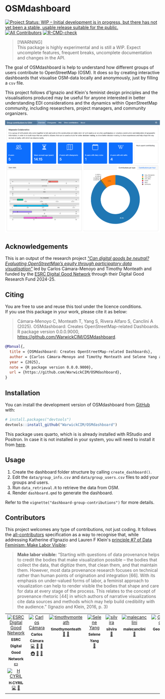 
# OSMdashboard

<!-- badges: start -->
[![Project Status: WIP – Initial development is in progress, but there
has not yet been a stable, usable release suitable for the
public.](https://www.repostatus.org/badges/latest/wip.svg)](https://www.repostatus.org/#wip)
[![All Contributors](https://img.shields.io/github/all-contributors/WarwickCIM/OSMdashboard?color=ee8449&style=flat-square)](#contributors)
[![R-CMD-check](https://github.com/WarwickCIM/OSMdashboard/actions/workflows/R-CMD-check.yaml/badge.svg)](https://github.com/WarwickCIM/OSMdashboard/actions/workflows/R-CMD-check.yaml)

<!-- badges: end -->

> \[!WARNING\]  
> This package is highly experimental and is still a WIP. Expect
> uncomplete features, frequent breaks, uncomplete documentation and changes in the API.

The goal of OSMdashboard is help to understand how different groups of users contribute to OpenStreetMap (OSM). It does so by creating interactive dashboards that visualise OSM-data locally and anonymously, just by filling a `csv` file.

This project follows d'Ignazio and Klein's feminist design principles and the visualisations produced may be useful for anyone interested in better understanding EDI considerations and the dynamics within OpenStreetMap community, including researchers, project managers, and community organizers.

![Dashboard screenshot](man/figures/dashboard-screenshot.png)


## Acknowledgements

This is an output of the research project _["Can digital goods be neutral? Evaluating OpenStreetMap’s equity through participatory data visualisation"](https://warwick.ac.uk/fac/cross_fac/cim/research/digital-good-neutrality-osm)_ led by Carlos Cámara-Menoyo and Timothy Monteath and funded by the [ESRC Digital Good Network](https://digitalgood.net/) through their Digital Good Research Fund 2024-25. 


## Citing

You are free to use and reuse this tool under the licence conditions.  
If you use this package in your work, please cite it as below:

> Cámara-Menoyo C, Monteath T, Yang S, Rivera Alfaro S, Canclini A (2025). OSMdashboard: Creates OpenStreetMap-related Dashboards. R package version 0.0.0.9000, https://github.com/WarwickCIM/OSMdashboard.

```bibtex
@Manual{,
  title = {OSMdashboard: Creates OpenStreetMap-related Dashboards},
  author = {Carlos Cámara-Menoyo and Timothy Monteath and Selene Yang and Silvia {Rivera Alfaro} and Alejandra Canclini},
  year = {2025},
  note = {R package version 0.0.0.9000},
  url = {https://github.com/WarwickCIM/OSMdashboard},
}
```


## Installation

You can install the development version of OSMdashboard from [GitHub](https://github.com/) with:

``` r
# install.packages("devtools")
devtools::install_github("WarwickCIM/OSMdashboard")
```

This package uses quarto, which is is already installed with RStudio and Positron. In case it is not installed in your system, you will need to install it from [here](https://quarto.org/docs/get-started/).

## Usage

1. Create the dashboard folder structure by calling `create_dashboard()`.
2. Edit the `data/group_info.csv` and `data/group_users.csv` files to add your groups and users.
3. Run `data_retrieval.R` to retrieve the data from OSM.
4. Render `dashboard.qmd` to generate the dashboard.

Refer to the `vignette("dashboard-group-contributions")` for more details.


## Contributors

This project welcomes any type of contributions, not just coding. It follows the [all-contributors](https://allcontributors.org) specification as a way to recognise that, while addressing Katherine d'Ignazio and Lauren F Klein's [principle #7 of Data Feminism: Make Labor Visible](https://data-feminism.mitpress.mit.edu/pub/0vgzaln4/release/3):

> **Make labor visible:** “Starting with questions of data provenance helps to credit the bodies that make visualization possible – the bodies that collect the data, that digitize them, that clean them, and that maintain them. However, most data provenance research focuses on technical rather than human points of origination and integration [66]. With its emphasis on under-valued forms of labor, a feminist approach to visualization can help to render visible the bodies that shape and care for data at every stage of the process. This relates to the concept of provenance rhetoric [44] in which authors of narrative visualizations cite data sources and methods which may help build credibility with the audience.” (Ignazio and Klein, 2016, p. 3)

<!-- ALL-CONTRIBUTORS-LIST:START - Do not remove or modify this section -->
<!-- prettier-ignore-start -->
<!-- markdownlint-disable -->
<table>
  <tbody>
    <tr>
      <td align="center" valign="top" width="14.28%"><a href="https://digitalgood.net/"><img src="https://warwick.ac.uk/fac/cross_fac/cim/research/digital-good-neutrality-osm/screenshot_2024-09-19_at_10-15-55_esrc_digital_good_network_-_esrc_digital_good_network.png?s=100" width="100px;" alt="ESRC Digital Good Network"/><br /><sub><b>ESRC Digital Good Network</b></sub></a><br /><a href="#financial" title="Financial">💵</a></td>
      <td align="center" valign="top" width="14.28%"><a href="http://carloscamara.es/en"><img src="https://avatars.githubusercontent.com/u/706549?v=4?s=100" width="100px;" alt="Carlos Cámara"/><br /><sub><b>Carlos Cámara</b></sub></a><br /><a href="https://github.com/WarwickCIM/OSMdashboard/commits?author=ccamara" title="Code">💻</a> <a href="#ideas-ccamara" title="Ideas, Planning, & Feedback">🤔</a> <a href="#design-ccamara" title="Design">🎨</a> <a href="#infra-ccamara" title="Infrastructure (Hosting, Build-Tools, etc)">🚇</a> <a href="#research-ccamara" title="Research">🔬</a> <a href="https://github.com/WarwickCIM/OSMdashboard/commits?author=ccamara" title="Documentation">📖</a></td>
      <td align="center" valign="top" width="14.28%"><a href="https://github.com/timothymonteath"><img src="https://avatars.githubusercontent.com/u/17410066?v=4?s=100" width="100px;" alt="timothymonteath"/><br /><sub><b>timothymonteath</b></sub></a><br /><a href="#ideas-timothymonteath" title="Ideas, Planning, & Feedback">🤔</a> <a href="#research-timothymonteath" title="Research">🔬</a></td>
      <td align="center" valign="top" width="14.28%"><a href="http://seleneyang.info"><img src="https://avatars.githubusercontent.com/u/20440464?v=4?s=100" width="100px;" alt="Selene Yang"/><br /><sub><b>Selene Yang</b></sub></a><br /><a href="#ideas-seleneyang" title="Ideas, Planning, & Feedback">🤔</a></td>
      <td align="center" valign="top" width="14.28%"><a href="https://github.com/silvira"><img src="https://avatars.githubusercontent.com/u/78524262?v=4?s=100" width="100px;" alt="silvira"/><br /><sub><b>silvira</b></sub></a><br /><a href="#ideas-silvira" title="Ideas, Planning, & Feedback">🤔</a></td>
      <td align="center" valign="top" width="14.28%"><a href="https://github.com/malecanclini"><img src="https://avatars.githubusercontent.com/u/166962846?v=4?s=100" width="100px;" alt="malecanclini"/><br /><sub><b>malecanclini</b></sub></a><br /><a href="#ideas-malecanclini" title="Ideas, Planning, & Feedback">🤔</a></td>
      <td align="center" valign="top" width="14.28%"><a href="https://github.com/geochicas"><img src="https://avatars.githubusercontent.com/u/25299161?v=4?s=100" width="100px;" alt="Geochicas"/><br /><sub><b>Geochicas</b></sub></a><br /><a href="#promotion-geochicas" title="Promotion">📣</a></td>
    </tr>
    <tr>
      <td align="center" valign="top" width="14.28%"><a href="https://github.com/hazelcyril"><img src="https://avatars.githubusercontent.com/u/188065610?v=4?s=100" width="100px;" alt="H CYRIL"/><br /><sub><b>H CYRIL</b></sub></a><br /><a href="https://github.com/WarwickCIM/OSMdashboard/commits?author=hazelcyril" title="Code">💻</a> <a href="https://github.com/WarwickCIM/OSMdashboard/commits?author=hazelcyril" title="Documentation">📖</a></td>
    </tr>
  </tbody>
</table>

<!-- markdownlint-restore -->
<!-- prettier-ignore-end -->

<!-- ALL-CONTRIBUTORS-LIST:END -->
